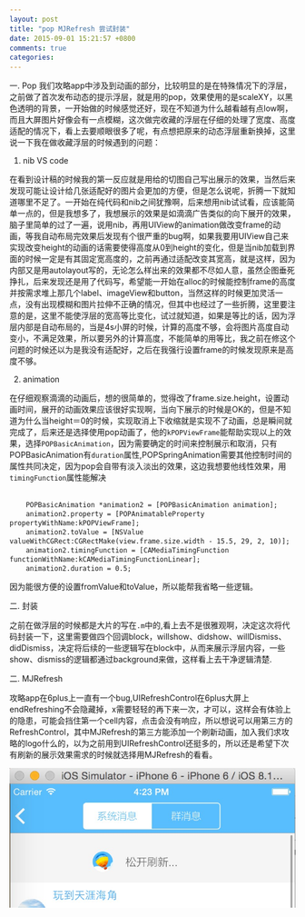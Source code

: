 ```yaml
---
layout: post
title: "pop MJRefresh 尝试封装"
date: 2015-09-01 15:21:57 +0800
comments: true
categories: 
---
```


一. Pop
我们攻略app中涉及到动画的部分，比较明显的是在特殊情况下的浮层，之前做了首次发布动态的提示浮层，就是用的pop，效果使用的是scaleXY，以黑色透明的背景，一开始做的时候感觉还好，现在不知道为什么越看越有点low啊，而且大屏图片好像会有一点模糊，这次做完收藏的浮层在仔细的处理了宽度、高度适配的情况下，看上去要顺眼很多了呢，有点想把原来的动态浮层重新换掉，这里说一下我在做收藏浮层的时候遇到的问题：

<!--more-->

1. nib VS code

在看到设计稿的时候我的第一反应就是用给的切图自己写出展示的效果，当然后来发现可能让设计给几张适配好的图片会更加的方便，但是怎么说呢，折腾一下就知道哪里不足了。一开始在纯代码和nib之间犹豫啊，后来想用nib试试看，应该能简单一点的，但是我想多了，我想展示的效果是如滴滴广告类似的向下展开的效果，脑子里简单的过了一遍，说用nib，再用UIView的animation做改变frame的动画，等我自动布局完效果后发现有个很严重的bug啊，如果我要用UIView自己来实现改变height的动画的话需要使得高度从0到height的变化，但是当nib加载到界面的时候一定是有其固定宽高度的，之前再通过适配改变其宽高，就是这样，因为内部又是用autolayout写的，无论怎么样出来的效果都不尽如人意，虽然企图垂死挣扎，后来发现还是用了代码写，希望能一开始在alloc的时候能控制frame的高度并按需求堆上那几个label、imageView和button，当然这样的时候更加灵活一点，没有出现模糊和图片拉伸不正确的情况，但其中也经过了一些折腾，这里要注意的是，这里不能使浮层的宽高等比变化，试过就知道，如果是等比的话，因为浮层内部是自动布局的，当是4s小屏的时候，计算的高度不够，会将图片高度自动变小，不满足效果，所以要另外的计算高度，不能简单的用等比，我之前在修这个问题的时候还以为是我没有适配好，之后在我强行设置frame的时候发现原来是高度不够。

2. animation 

在仔细观察滴滴的动画后，想的很简单的，觉得改了frame.size.height，设置动画时间，展开的动画效果应该很好实现啊，当向下展示的时候是OK的，但是不知道为什么当height＝0的时候，实现取消上下收缩就是实现不了动画，总是瞬间就完成了，后来还是选择使用pop动画了，他的`kPOPViewFrame`能帮助实现以上的效果，选择`POPBasicAnimation`，因为需要确定的时间来控制展示和取消，只有POPBasicAnimation有`duration`属性,POPSpringAnimation需要其他控制时间的属性共同决定，因为pop会自带有淡入淡出的效果，这边我想要他线性效果，用`timingFunction`属性能解决

```

    POPBasicAnimation *animation2 = [POPBasicAnimation animation];
    animation2.property = [POPAnimatableProperty propertyWithName:kPOPViewFrame];
    animation2.toValue = [NSValue valueWithCGRect:CGRectMake(view.frame.size.width - 15.5, 29, 2, 10)];
    animation2.timingFunction = [CAMediaTimingFunction functionWithName:kCAMediaTimingFunctionLinear];
    animation2.duration = 0.5;

```

因为能很方便的设置fromValue和toValue，所以能帮我省略一些逻辑。

二. 封装

之前在做浮层的时候都是大片的写在`.m`中的,看上去不是很雅观啊，决定这次将代码封装一下，这里需要做四个回调block，willshow、didshow、willDismiss、didDismiss，决定将后续的一些逻辑写在block中，从而来展示浮层内容，一些show、dismiss的逻辑都通过background来做，这样看上去干净逻辑清楚.

二. MJRefresh

攻略app在6plus上一直有一个bug,UIRefreshControl在6plus大屏上endRefreshing不会隐藏掉，x需要轻轻的再下来一次，才可以，这样会有体验上的隐患，可能会挡住第一个cell内容，点击会没有响应，所以想说可以用第三方的RefreshControl，其中MJRefresh的第三方能添加一个刷新动画，加入我们求攻略的logo什么的，以为之前用到UIRefreshControl还挺多的，所以还是希望下次有刷新的展示效果需求的时候就选择用MJRefresh的看看。

![setting](../images/refresh.png)


